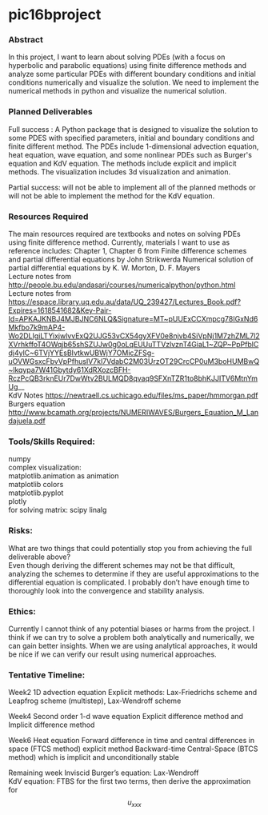 # pic16bproject

### Abstract
In this project, I want to learn about solving PDEs (with a focus on hyperbolic and parabolic equations) using finite difference methods and analyze some particular PDEs with different boundary conditions and initial conditions numerically and visualize the solution. We need to implement the numerical methods in python and visualize the numerical solution.



### Planned Deliverables

Full success : A Python package that is designed to visualize the solution to some PDES with specified parameters, initial and boundary conditions and finite different method. The PDEs include 1-dimensional advection equation, heat equation, wave equation, and some nonlinear PDEs such as Burger's equation and KdV equation. The methods include explicit and implicit methods. The visualization includes 3d visualization and animation. 

Partial success: will not be able to implement all of the planned methods or will not be able to implement the method for the KdV equation.


### Resources Required
The main resources required are textbooks and notes on solving PDEs using finite difference method. Currently, materials I want to use as reference includes:
Chapter 1, Chapter 6 from Finite difference schemes and partial differential equations by John Strikwerda 
Numerical solution of partial differential equations by K. W. Morton, D. F. Mayers  
Lecture notes from http://people.bu.edu/andasari/courses/numericalpython/python.html  
Lecture notes from https://espace.library.uq.edu.au/data/UQ_239427/Lectures_Book.pdf?Expires=1618541682&Key-Pair-Id=APKAJKNBJ4MJBJNC6NLQ&Signature=MT~pUUExCCXmpcg78IGxNd6Mkfbo7k9mAP4-Wo2DLIgiLTYixjwlvvExQ2UJG53vCX54gyXFV0e8njvb4SiVpNj1M7zhZML7l2XVrhkffoT4OWqjb65shSZUJw0g0oLqEUUuTTVzlvznT4GiaL1~ZQP~PpPfblCdj4ylC~6TVjYYEsBIvtkwUBWjY7OMicZFSg-uOVWGsxcFbvVpPfhusIV7kl7VdabC2M03UrzOT29CrcCP0uM3boHUMBwQ~lkqypa7W41Gbytdy61XdRXozcBFH-RczPcQB3rknEUr7DwWtv2BULMQD8qvaq9SFXnTZR1to8bhKJJITV6MtnYmUg__  
KdV Notes https://newtraell.cs.uchicago.edu/files/ms_paper/hmmorgan.pdf  
Burgers equation http://www.bcamath.org/projects/NUMERIWAVES/Burgers_Equation_M_Landajuela.pdf


### Tools/Skills Required:
numpy  
complex visualization:  
matplotlib.animation as animation  
matplotlib colors  
matplotlib.pyplot   
plotly  
for solving matrix: scipy linalg


### Risks: 
What are two things that could potentially stop you from achieving the full deliverable above?   
Even though deriving the different schemes may not be that difficult, analyzing the schemes	to determine if they are useful approximations to the differential equation is complicated. I probably don’t have enough time to thoroughly look into the convergence and stability analysis. 

### Ethics:
Currently I cannot think of any potential biases or harms from the project. I think if we can try to solve a problem both analytically and numerically, we can gain better insights. When we are using analytical approaches, it would be nice if we can verify our result using numerical approaches.

### Tentative Timeline:
Week2
1D advection equation 
Explicit methods: Lax-Friedrichs scheme and Leapfrog scheme (multistep),  Lax-Wendroff scheme

Week4
Second order 1-d wave equation
Explicit difference method and Implicit difference method

Week6
Heat equation
Forward difference in time and central differences in space (FTCS method) explicit method
Backward-time Central-Space (BTCS method) which is implicit and unconditionally stable

Remaining week
Inviscid Burger’s equation: Lax-Wendroff  
KdV equation: FTBS for the first two terms, then derive the approximation for $$u_{xxx}$$


